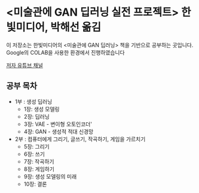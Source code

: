 # <미술관에 GAN 딥러닝 실전 프로젝트> 한빛미디어, 박해선 옮김
이 저장소는 한빛미디어의 <미술관에 GAN 딥러닝> 책을 기반으로 공부하는 곳입니다.
Google의 COLAB을 사용한 환경에서 진행하였습니다

[저자 유튜브 채널](https://www.youtube.com/c/HaesunPark_ML/)
## 공부 목차
- 1부 : 생성 딥러닝
    - 1장: 생성 모델링
    - 2장: 딥러닝
    - 3장: VAE - 변이형 오토인코더'
    - 4장: GAN - 생성적 적대 신경망
- 2부 : 컴퓨터에게 그리기, 글쓰기, 작곡하기, 게임을 가르치기
    - 5장: 그리기
    - 6장: 쓰기
    - 7장: 작곡하기
    - 8장: 게임하기
    - 9장: 생성 모델링의 미래
    - 10장: 결론
